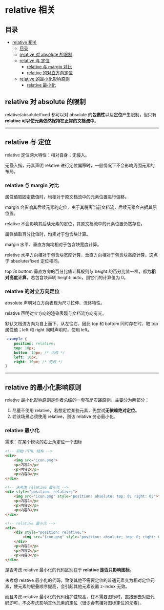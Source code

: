 # relative 相关

## 目录

- [relative 相关](#relative-相关)
  - [目录](#目录)
  - [relative 对 absolute 的限制](#relative-对-absolute-的限制)
  - [relative 与 定位](#relative-与-定位)
    - [relative 与 margin 对比](#relative-与-margin-对比)
    - [relative 的对立方向定位](#relative-的对立方向定位)
  - [relative 的最小化影响原则](#relative-的最小化影响原则)
    - [relative 最小化](#relative-最小化)

## relative 对 absolute 的限制

relative/absolute/fixed 都可以对 absolute 的**包裹性**以及**定位**产生限制，但只有 **relative 可以使元素依然保持在正常的文档流中**。

---

## relative 与 定位

relative 定位两大特性：相对自身；无侵入。

无侵入指，元素声明 relative 进行定位偏移时，一般情况下不会影响周围元素的布局。

### relative 与 margin 对比

属性值取固定数值时，均相对于原文档流中的元素位置进行偏移。

margin 会影响其后续元素的定位，由于其脱离当前文档流，后续元素会占据其原位置。

relative 不会影响其后续元素的定位，其原文档流中的元素位置仍然存在。

属性值取百分比值时，均相对于包含块计算。

margin 水平、垂直方向均相对于包含块宽度计算。

relative 水平方向相对于包含块宽度计算，垂直方向相对于包含块高度计算。这点于 absolute/fixed 定位相同。

top 和 bottom 垂直方向的百分比值计算规则与 height 的百分比值一样，都为**相对高度计算**，若包含块声明 height: auto，则它们的计算值为 0。

### relative 的对立方向定位

absolute 声明对立方向表现为尺寸拉伸、流体特性。

relative 声明对立方向的渲染表现与文档流方向有光。

默认文档流方向为自上而下、从左往右，因此 top 和 bottom 同时存在时，取 top 属性值；left 和 right 同时声明时，使用 left。

```css
.example {
    position: relative;
    top: 10px;
    bottom: 10px; /* 无效 */
    left: 10px;
    right: 10px; /* 无效 */
}
```

---

## relative 的最小化影响原则

relative 最小化影响原则是作者总结的一套布局实践原则，主要分为两部分：

1. 尽量不使用 relative，若想定位某些元素，先尝试**无依赖绝对定位**。
2. 若该场景必须使用 relative，则该 relative 务必最小化。

### relative 最小化

需求：在某个模块的右上角定位一个图标

```html
<!-- 初始 HTML 结构 -->
<div>
    <img src="icon.png">
    <p>内容1</p>
    <p>内容2</p>
    <p>内容3</p>
</div>

<!-- 未考虑 relative 最小化 -->
<div style="position: relative;">
    <img src="icon.png" style="position: absolute; top: 0; right: 0;">">
    <p>内容1</p>
    <p>内容2</p>
    <p>内容3</p>
</div>

<!-- relative 最小化 -->
<div>
    <div style="position: relative;">
        <img src="icon.png" style="position: absolute; top: 0; right: 0;">
    </div>
    <p>内容1</p>
    <p>内容2</p>
    <p>内容3</p>
</div>
```

是否考虑 relative 最小化的代码区别在于 **relative 是否只影响图标**。

未考虑 relative 最小化的代码，致使其他不需要定位的普通元素变为相对定位元素，使元素的层叠顺序提高，会引起其他元素设置 z-index 无效。

而且考虑 relative 最小化的代码维护性较高，在不需要图标时，直接删去对应代码即可，不必考虑影响其他元素的定位（很少会有相对图标定位的元素）。
